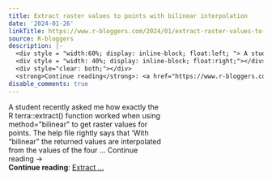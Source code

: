 ```yaml
---
title: Extract raster values to points with bilinear interpolation
date: '2024-01-26'
linkTitle: https://www.r-bloggers.com/2024/01/extract-raster-values-to-points-with-bilinear-interpolation/
source: R-bloggers
description: |-
  <div style = "width:60%; display: inline-block; float:left; "> A student recently asked me how exactly the R terra::extract() function worked when using method="bilinear" to get raster values for points. The help file rightly says that ‘With “bilinear” the returned values are interpolated from the values of the four … Continue reading →</div>
  <div style = "width: 40%; display: inline-block; float:right;"></div>
  <div style="clear: both;"></div>
  <strong>Continue reading</strong>: <a href="https://www.r-bloggers.com/2024/01/extract-raster-values-to-points-with-bilinear-interpolation/">Extract ...
disable_comments: true
---
```

<div style = "width:60%; display: inline-block; float:left; "> A student recently asked me how exactly the R terra::extract() function worked when using method="bilinear" to get raster values for points. The help file rightly says that ‘With “bilinear” the returned values are interpolated from the values of the four … Continue reading →</div>
<div style = "width: 40%; display: inline-block; float:right;"></div>
<div style="clear: both;"></div>
<strong>Continue reading</strong>: <a href="https://www.r-bloggers.com/2024/01/extract-raster-values-to-points-with-bilinear-interpolation/">Extract ...